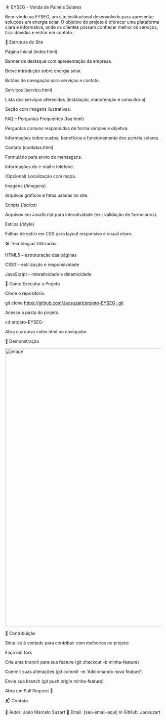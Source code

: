 ☀️ EYSEG – Venda de Painéis Solares

Bem-vindo ao EYSEG, um site institucional desenvolvido para apresentar soluções em energia solar.
O objetivo do projeto é oferecer uma plataforma clara e informativa, onde os clientes possam conhecer melhor os serviços, tirar dúvidas e entrar em contato.

📑 Estrutura do Site

Página Inicial (index.html)

Banner de destaque com apresentação da empresa.

Breve introdução sobre energia solar.

Botões de navegação para serviços e contato.

Serviços (servico.html)

Lista dos serviços oferecidos (instalação, manutenção e consultoria).

Seção com imagens ilustrativas.

FAQ – Perguntas Frequentes (faq.html)

Perguntas comuns respondidas de forma simples e objetiva.

Informações sobre custos, benefícios e funcionamento dos painéis solares.

Contato (contatos.html)

Formulário para envio de mensagens.

Informações de e-mail e telefone.

(Opcional) Localização com mapa.

Imagens (/imagens)

Arquivos gráficos e fotos usadas no site.

Scripts (/script)

Arquivos em JavaScript para interatividade (ex.: validação de formulários).

Estilos (/style)

Folhas de estilo em CSS para layout responsivo e visual clean.

🛠️ Tecnologias Utilizadas

HTML5 – estruturação das páginas

CSS3 – estilização e responsividade

JavaScript – interatividade e dinamicidade

🚀 Como Executar o Projeto

Clone o repositório:

git clone https://github.com/Jaosuzart/projeto-EYSEG-.git


Acesse a pasta do projeto:

cd projeto-EYSEG-


Abra o arquivo index.html no navegador.

📸 Demonstração

<img width="1440" height="900" alt="image" src="https://github.com/user-attachments/assets/d0dfa11a-32eb-42f1-91e8-f3d74f0ee5a2" />


🤝 Contribuição

Sinta-se à vontade para contribuir com melhorias no projeto:

Faça um fork

Crie uma branch para sua feature (git checkout -b minha-feature)

Commit suas alterações (git commit -m 'Adicionando nova feature')

Envie sua branch (git push origin minha-feature)

Abra um Pull Request 🚀

📬 Contato

👤 Autor: João Marcelo Suzart
📧 Email: [seu-email-aqui]
🌐 GitHub: Jaosuzart
